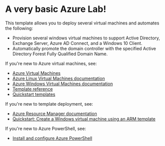 
# A very basic Azure Lab!

This template allows you to deploy several virtual machines and automates the following:

- Provision several windows virtual machines to support Active Directory, Exchange Server, Azure AD Connect, and a Windows 10 Client.
- Automatically promote the domain controller with the specified Active Directory Forest Fully Qualified Domain Name.








If you're new to Azure virtual machines, see:

- [Azure Virtual Machines](https://azure.microsoft.com/services/virtual-machines/)
- [Azure Linux Virtual Machines documentation](https://docs.microsoft.com/azure/virtual-machines/linux/)
- [Azure Windows Virtual Machines documentation](https://docs.microsoft.com/azure/virtual-machines/windows/)
- [Template reference](https://docs.microsoft.com/azure/templates/microsoft.compute/allversions)
- [Quickstart templates](https://azure.microsoft.com/resources/templates/?resourceType=Microsoft.Compute&pageNumber=1&sort=Popular)

If you're new to template deployment, see:

- [Azure Resource Manager documentation](https://docs.microsoft.com/azure/azure-resource-manager/)
- [Quickstart: Create a Windows virtual machine using an ARM template](https://docs.microsoft.com/azure/virtual-machines/windows/quick-create-template)

If you're new to Azure PowerShell, see:

- [Install and configure Azure PowerShell](https://azure.microsoft.com/en-us/documentation/articles/powershell-install-configure/)
